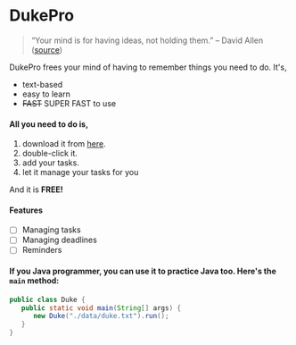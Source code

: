 # DukePro

> “Your mind is for having ideas, not holding them.” – David Allen ([source](https://dansilvestre.com/productivity-quotes))

DukePro frees your mind of having to remember things you need to do. It's,

* text-based
* easy to learn
* ~~FAST~~ SUPER FAST to use

#### All you need to do is,

1. download it from [here](https://github.com/KelvinSoo/ip/releases/tag/A-Jar).
2. double-click it.
3. add your tasks.
4. let it manage your tasks for you

And it is **FREE!**

#### Features

- [ ] Managing tasks
- [ ] Managing deadlines
- [ ] Reminders

#### If you Java programmer, you can use it to practice Java too. Here's the ```main``` method:

```java
public class Duke {
   public static void main(String[] args) {
      new Duke("./data/duke.txt").run();
   }
}
```
